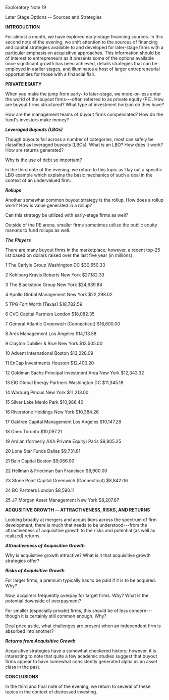 Exploratory Note 19

Later Stage Options -- Sources and Strategies

**INTRODUCTION**

For almost a month, we have explored early-stage financing sources. In
this second note of the evening, we shift attention to the sources of
financing and capital strategies available to and developed for
later-stage firms with a particular emphasis on acquisitive approaches.
This information should be of interest to entrepreneurs as it presents
some of the options available once significant growth has been achieved,
details strategies that can be employed in earlier stages, and
illuminates a host of larger entrepreneurial opportunities for those
with a financial flair.

**PRIVATE EQUITY**

When you make the jump from early- to later-stage, we more-or-less enter
the world of the buyout firms---often referred to as private equity
(PE). How are buyout firms structured? What type of investment horizon
do they have?

How are the management teams of buyout firms compensated? How do the
fund's investors make money?

***Leveraged Buyouts (LBOs)***

Though buyouts fall across a number of categories, most can safely be
classified as leveraged buyouts (LBOs). What is an LBO? How does it
work? How are returns generated?

Why is the use of debt so important?

In the third note of the evening, we return to this topic as I lay out a
specific LBO example which explains the basic mechanics of such a deal
in the context of an undervalued firm.

***Rollups***

Another somewhat common buyout strategy is the rollup. How does a rollup
work? How is value generated in a rollup?

Can this strategy be utilized with early-stage firms as well?

Outside of the PE arena, smaller firms sometimes utilize the public
equity markets to fund rollups as well.

***The Players***

There are many buyout firms in the marketplace; however, a recent top-25
list based on dollars raised over the last five year (in millions):

1 The Carlyle Group Washington DC \$30,650.33

2 Kohlberg Kravis Roberts New York \$27,182.33

3 The Blackstone Group New York \$24,639.84

4 Apollo Global Management New York \$22,298.02

5 TPG Fort Worth (Texas) \$18,782.59

6 CVC Capital Partners London \$18,082.35

7 General Atlantic Greenwich (Connecticut) \$16,600.00

8 Ares Management Los Angeles \$14,113.58

9 Clayton Dubilier & Rice New York \$13,505.00

10 Advent International Boston \$13,228.09

11 EnCap Investments Houston \$12,400.20

12 Goldman Sachs Principal Investment Area New York \$12,343.32

13 EIG Global Energy Partners Washington DC \$11,345.18

14 Warburg Pincus New York \$11,213.00

15 Silver Lake Menlo Park \$10,986.40

16 Riverstone Holdings New York \$10,384.26

17 Oaktree Capital Management Los Angeles \$10,147.28

18 Onex Toronto \$10,097.21

19 Ardian (formerly AXA Private Equity) Paris \$9,805.25

20 Lone Star Funds Dallas \$9,731.81

21 Bain Capital Boston \$9,066.90

22 Hellman & Friedman San Francisco \$8,900.00

23 Stone Point Capital Greenwich (Connecticut) \$8,842.06

24 BC Partners London \$8,590.11

25 JP Morgan Asset Management New York \$8,207.87

**ACQUSITIVE GROWTH -- ATTRACTIVENESS, RISKS, AND RETURNS**

Looking broadly at mergers and acquisitions across the spectrum of firm
development, there is much that needs to be understood---from the
attractiveness of acquisitive growth to the risks and potential (as well
as realized) returns.

***Attractiveness of Acquisitive Growth***

Why is acquisitive growth attractive? What is it that acquisitive growth
strategies offer?

***Risks of Acquisitive Growth***

For larger firms, a premium typically has to be paid if it is to be
acquired. Why?

Now, acquirers frequently overpay for target firms. Why? What is the
potential downside of overpayment?

For smaller (especially private) firms, this should be of less
concern---though it is certainly still common enough. Why?

Deal price aside, what challenges are present when an independent firm
is absorbed into another?

***Returns from Acquisitive Growth***

Acquisitive strategies have a somewhat checkered history; however, it is
interesting to note that quite a few academic studies suggest that
buyout firms appear to have somewhat consistently generated alpha as an
asset class in the past.

**CONCLUSIONS**

In the third and final note of the evening, we return to several of
these topics in the context of distressed investing.
